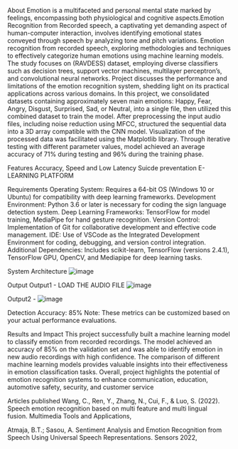 
About
Emotion is a multifaceted and personal mental state marked by feelings, encompassing both physiological and cognitive aspects.Emotion Recognition from Recorded speech, a captivating yet demanding aspect of human-computer interaction, involves identifying emotional states conveyed through speech by analyzing tone and pitch variations. Emotion recognition from recorded speech, exploring methodologies and techniques to effectively categorize human emotions using machine learning models. The study focuses on (RAVDESS) dataset, employing diverse classifiers such as decision trees, support vector machines, multilayer perceptron’s, and convolutional neural networks. Project discusses the performance and limitations of the emotion recognition system, shedding light on its practical applications across various domains. In this project, we consolidated datasets containing approximately seven main emotions: Happy, Fear, Angry, Disgust, Surprised, Sad, or Neutral, into a single file, then utilized this combined dataset to train the model. After preprocessing the input audio files, including noise reduction using MFCC, structured the sequential data into a 3D array compatible with the CNN model. Visualization of the processed data was facilitated using the Matplotlib library. Through iterative testing with different parameter values, model achieved an average accuracy of 71% during testing and 96% during the training phase.


Features
Accuracy, Speed and Low Latency
Suicde preventation
E-LEARNING PLATFORM




Requirements
Operating System: Requires a 64-bit OS (Windows 10 or Ubuntu) for compatibility with deep learning frameworks.
Development Environment: Python 3.6 or later is necessary for coding the sign language detection system.
Deep Learning Frameworks: TensorFlow for model training, MediaPipe for hand gesture recognition.
Version Control: Implementation of Git for collaborative development and effective code management.
IDE: Use of VSCode as the Integrated Development Environment for coding, debugging, and version control integration.
Additional Dependencies: Includes scikit-learn, TensorFlow (versions 2.4.1), TensorFlow GPU, OpenCV, and Mediapipe for deep learning tasks.

System Architecture
![image](https://github.com/Pandimadevi02/EMOTION-RECOGNITION-FROM-RECORDED-SPEECH/assets/113016781/ae5ac29d-aaf8-40b7-9018-765ce0c5d99c)


Output
Output1 - LOAD THE AUDIO FILE
![image](https://github.com/Pandimadevi02/EMOTION-RECOGNITION-FROM-RECORDED-SPEECH/assets/113016781/f9cbcb3e-d182-4bd1-b4c7-d525c8488f64)


Output2 - 
![image](https://github.com/Pandimadevi02/EMOTION-RECOGNITION-FROM-RECORDED-SPEECH/assets/113016781/516439eb-09aa-4745-b12b-44785f813211)




Detection Accuracy: 85% Note: These metrics can be customized based on your actual performance evaluations.

Results and Impact
This project successfully built a machine learning model to classify emotion from recorded  recordings. 
The model achieved an accuracy of 85% on the validation set and was able to identify emotion in new audio recordings with high confidence.
The comparison of different machine learning models provides valuable insights into their effectiveness in emotion classification tasks.
Overall, project highlights the potential of emotion recognition systems to enhance communication, education, automotive safety, security, and customer service



Articles published
Wang, C., Ren, Y., Zhang, N., Cui, F., & Luo, S. (2022). Speech emotion recognition based on multi feature and multi lingual fusion. Multimedia Tools and Applications, 

Atmaja, B.T.; Sasou, A. Sentiment Analysis and Emotion Recognition from Speech Using Universal Speech Representations. Sensors 2022, 

